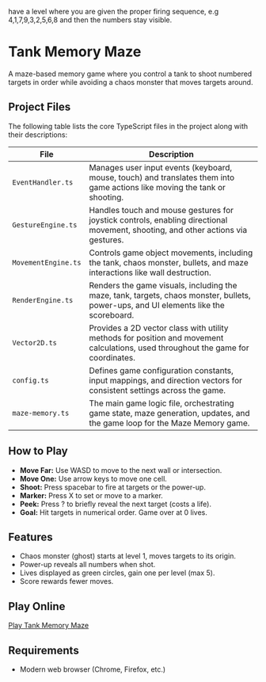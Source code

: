 have a level where you are given the proper firing sequence, e.g 4,1,7,9,3,2,5,6,8 and then the numbers stay visible.

# Tank Memory Maze

A maze-based memory game where you control a tank to shoot numbered targets in order while avoiding a chaos monster that moves targets around.

## Project Files

The following table lists the core TypeScript files in the project along with their descriptions:

| File                | Description                                                                                                                          |
| ------------------- | ------------------------------------------------------------------------------------------------------------------------------------ |
| `EventHandler.ts`   | Manages user input events (keyboard, mouse, touch) and translates them into game actions like moving the tank or shooting.           |
| `GestureEngine.ts`  | Handles touch and mouse gestures for joystick controls, enabling directional movement, shooting, and other actions via gestures.     |
| `MovementEngine.ts` | Controls game object movements, including the tank, chaos monster, bullets, and maze interactions like wall destruction.             |
| `RenderEngine.ts`   | Renders the game visuals, including the maze, tank, targets, chaos monster, bullets, power-ups, and UI elements like the scoreboard. |
| `Vector2D.ts`       | Provides a 2D vector class with utility methods for position and movement calculations, used throughout the game for coordinates.    |
| `config.ts`         | Defines game configuration constants, input mappings, and direction vectors for consistent settings across the game.                 |
| `maze-memory.ts`    | The main game logic file, orchestrating game state, maze generation, updates, and the game loop for the Maze Memory game.            |

## How to Play

- **Move Far:** Use WASD to move to the next wall or intersection.
- **Move One:** Use arrow keys to move one cell.
- **Shoot:** Press spacebar to fire at targets or the power-up.
- **Marker:** Press X to set or move to a marker.
- **Peek:** Press ? to briefly reveal the next target (costs a life).
- **Goal:** Hit targets in numerical order. Game over at 0 lives.

## Features

- Chaos monster (ghost) starts at level 1, moves targets to its origin.
- Power-up reveals all numbers when shot.
- Lives displayed as green circles, gain one per level (max 5).
- Score rewards fewer moves.

## Play Online

[Play Tank Memory Maze](https://ca0v.github.io/grok-lab/maze-memory.html)

## Requirements

- Modern web browser (Chrome, Firefox, etc.)
